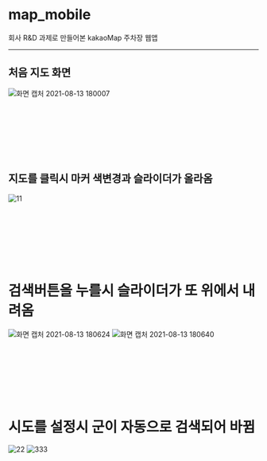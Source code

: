 # map_mobile

회사 R&D 과제로 만들어본 kakaoMap 주차장 웹앱

-------------------------------------------------------------------------------------------------------


<h2> 처음 지도 화면 </h2>

![화면 캡처 2021-08-13 180007](https://user-images.githubusercontent.com/66085260/129332720-63e99c94-5681-4c10-808a-374866ced1e6.png)


</br></br></br></br></br></br>
<h2>지도를 클릭시 마커 색변경과 슬라이더가 올라옴</h2>

![11](https://user-images.githubusercontent.com/66085260/129332200-80b2e829-adb6-470e-8e4f-1ada40403114.png)

</br></br></br></br></br></br>
<h1>검색버튼을 누를시 슬라이더가 또 위에서 내려옴 </h1>

![화면 캡처 2021-08-13 180624](https://user-images.githubusercontent.com/66085260/129333505-63a72fa8-9ff8-4b4f-abdb-0bfacaf3145c.png)
![화면 캡처 2021-08-13 180640](https://user-images.githubusercontent.com/66085260/129333507-e4cb608f-9053-4470-ab2c-f798b47f2c17.png)

</br></br></br></br></br></br>
<h1>시도를 설정시 군이 자동으로 검색되어 바뀜 </h1>

![22](https://user-images.githubusercontent.com/66085260/129333017-47387caa-765d-43a4-b5aa-15847856edd6.png)
![333](https://user-images.githubusercontent.com/66085260/129333025-93478fd1-a898-43b4-8ac2-295fba278a96.png)

</br></br></br></br></br></br>
